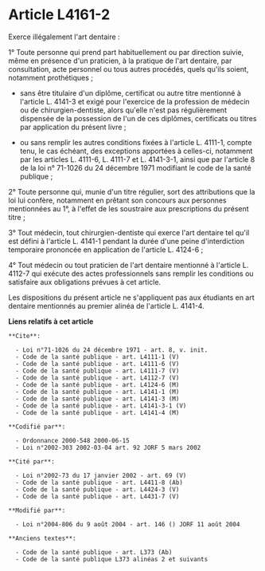 # Article L4161-2

Exerce illégalement l'art dentaire :

1° Toute personne qui prend part habituellement ou par direction suivie, même en présence d'un praticien, à la pratique de
l'art dentaire, par consultation, acte personnel ou tous autres procédés, quels qu'ils soient, notamment prothétiques ;

- sans être titulaire d'un diplôme, certificat ou autre titre mentionné à l'article L. 4141-3 et exigé pour l'exercice de la
profession de médecin ou de chirurgien-dentiste, alors qu'elle n'est pas régulièrement dispensée de la possession de l'un de
ces diplômes, certificats ou titres par application du présent livre ;

- ou sans remplir les autres conditions fixées à l'article L. 4111-1, compte tenu, le cas échéant, des exceptions apportées à
celles-ci, notamment par les articles L. 4111-6, L. 4111-7 et L. 4141-3-1, ainsi que par l'article 8 de la loi n° 71-1026 du
24 décembre 1971 modifiant le code de la santé publique ;

2° Toute personne qui, munie d'un titre régulier, sort des attributions que la loi lui confère, notamment en prêtant son
concours aux personnes mentionnées au 1°, à l'effet de les soustraire aux prescriptions du présent titre ;

3° Tout médecin, tout chirurgien-dentiste qui exerce l'art dentaire tel qu'il est défini à l'article L. 4141-1 pendant la
durée d'une peine d'interdiction temporaire prononcée en application de l'article L. 4124-6 ;

4° Tout médecin ou tout praticien de l'art dentaire mentionné à l'article L. 4112-7 qui exécute des actes professionnels sans
remplir les conditions ou satisfaire aux obligations prévues à cet article.

Les dispositions du présent article ne s'appliquent pas aux étudiants en art dentaire mentionnés au premier alinéa de
l'article L. 4141-4.

**Liens relatifs à cet article**

	**Cite**:

	  - Loi n°71-1026 du 24 décembre 1971 - art. 8, v. init.
	  - Code de la santé publique - art. L4111-1 (V)
	  - Code de la santé publique - art. L4111-6 (V)
	  - Code de la santé publique - art. L4111-7 (V)
	  - Code de la santé publique - art. L4112-7 (V)
	  - Code de la santé publique - art. L4124-6 (M)
	  - Code de la santé publique - art. L4141-1 (M)
	  - Code de la santé publique - art. L4141-3 (M)
	  - Code de la santé publique - art. L4141-3-1 (V)
	  - Code de la santé publique - art. L4141-4 (M)

	**Codifié par**:

	  - Ordonnance 2000-548 2000-06-15
	  - Loi n°2002-303 2002-03-04 art. 92 JORF 5 mars 2002

	**Cité par**:

	  - Loi n°2002-73 du 17 janvier 2002 - art. 69 (V)
	  - Code de la santé publique - art. L4411-8 (Ab)
	  - Code de la santé publique - art. L4424-3 (V)
	  - Code de la santé publique - art. L4431-7 (V)

	**Modifié par**:

	  - Loi n°2004-806 du 9 août 2004 - art. 146 () JORF 11 août 2004

	**Anciens textes**:

	  - Code de la santé publique - art. L373 (Ab)
	  - Code de la santé publique L373 alinéas 2 et suivants
